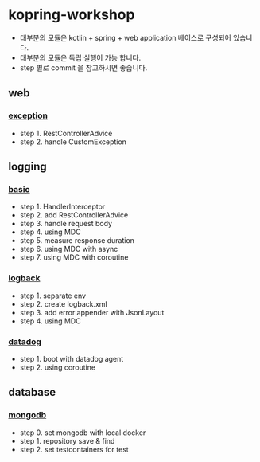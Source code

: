 # kopring-workshop

- 대부분의 모듈은 kotlin + spring + web application 베이스로 구성되어 있습니다.
- 대부분의 모듈은 독립 실행이 가능 합니다.
- step 별로 commit 을 참고하시면 좋습니다.

## web

### [exception](https://github.com/Hyune-s-lab/kopring-workshop/tree/main/web/exception)

- step 1. RestControllerAdvice
- step 2. handle CustomException

## logging

### [basic](https://github.com/Hyune-s-lab/kopring-workshop/tree/main/logging/basic)

- step 1. HandlerInterceptor
- step 2. add RestControllerAdvice
- step 3. handle request body
- step 4. using MDC
- step 5. measure response duration
- step 6. using MDC with async
- step 7. using MDC with coroutine

### [logback](https://github.com/Hyune-s-lab/kopring-workshop/tree/main/logging/logback)

- step 1. separate env
- step 2. create logback.xml
- step 3. add error appender with JsonLayout
- step 4. using MDC

### [datadog](https://github.com/Hyune-s-lab/kopring-workshop/tree/main/logging/datadog)

- step 1. boot with datadog agent
- step 2. using coroutine

## database

### [mongodb](https://github.com/Hyune-s-lab/kopring-workshop/tree/main/db/mongodb)

- step 0. set mongodb with local docker
- step 1. repository save & find
- step 2. set testcontainers for test

